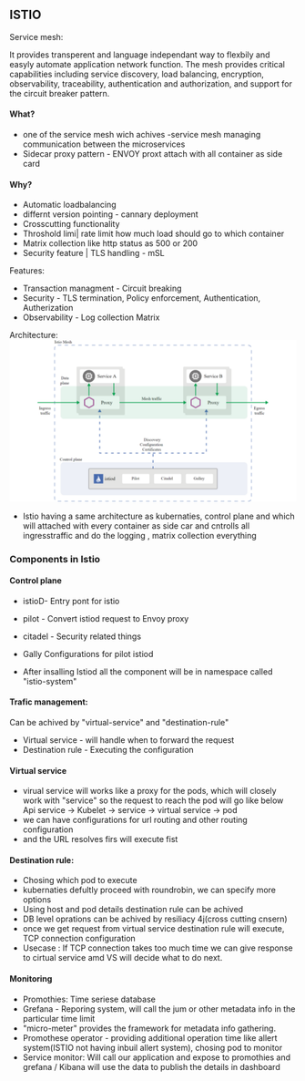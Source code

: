 ## ISTIO
Service mesh:

It provides transperent and language independant way to flexbily and easyly automate application network function.
The mesh provides critical capabilities including service discovery, load balancing, encryption, observability, traceability, authentication and authorization, and support for the circuit breaker pattern.

#### What?
* one of the service mesh wich achives 
-service mesh managing communication between the microservices
* Sidecar proxy pattern - ENVOY proxt attach with all container as side card
#### Why?
* Automatic loadbalancing
* differnt version pointing - cannary deployment
* Crosscutting functionality
* Throshold limi| rate limit how much load should go to which container
* Matrix collection like http status as 500 or 200
* Security feature | TLS handling - mSL

Features:
* Transaction managment - Circuit breaking
* Security - TLS termination, Policy enforcement, Authentication, Autherization
* Observability - Log collection Matrix

Architecture:
![kubernetes-model-architecture](https://github.com/marun790/Kubernaties/blob/main/istio/image/arc.png?raw=true)

* Istio having a same architecture as kubernaties, control plane and which will attached with every container as side car and cntrolls all ingresstraffic and do the logging , matrix collection everything

### Components in Istio
#### Control plane
* istioD- Entry pont for istio
* pilot - Convert istiod request to Envoy proxy
* citadel - Security related things
* Gally Configurations for pilot istiod

* After insalling Istiod all the component will be in namespace called "istio-system"

#### Trafic management:
Can be achived by "virtual-service" and "destination-rule"

* Virtual service - will handle when to forward the request
* Destination rule - Executing the configuration

#### Virtual service
* virual service will works like a proxy for the pods, which will closely work with "service" so the request to reach the pod will go like below
Api service ->  Kubelet -> service -> virtual service -> pod
* we can have configurations for url routing and other routing configuration
* and the URL resolves firs will execute fist

#### Destination rule:
* Chosing which pod to execute
* kubernaties defultly proceed with roundrobin, we can specify more options
* Using host and pod details destination rule can be achived
* DB level oprations can be achived by resiliacy 4j(cross cutting cnsern)
* once we get request from virtual service destination rule will execute, TCP connection configuration
* Usecase : If TCP connection takes too much time we can give response to cirtual service amd VS will decide what to do next.


#### Monitoring
* Promothies: Time seriese database
* Grefana - Reporing system, will call the jum or other metadata info in the particular time limit
* "micro-meter" provides the framework for metadata info gathering.
* Promothese operator - providing additional operation time like allert system(ISTIO not having inbuil allert system), chosing pod to monitor 
* Service monitor: Will call our application and expose to promothies and grefana / Kibana will use the data to publish the details in dashboard

